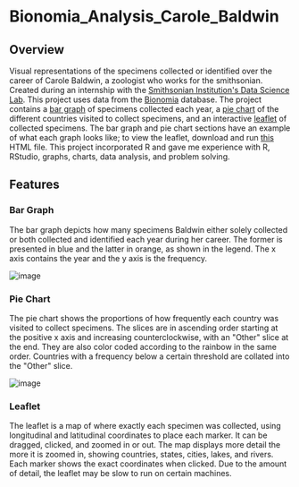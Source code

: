 # Bionomia_Analysis_Carole_Baldwin

## Overview

Visual representations of the specimens collected or identified over the career of Carole Baldwin, a zoologist who works for the smithsonian. Created during an internship with the [Smithsonian Institution's Data Science Lab](https://sidatasciencelab.github.io/). This project uses data from the [Bionomia](https://bionomia.net/) database. The project contains a [bar graph](###-Bar-Graph) of specimens collected each year, a [pie chart](###-Pie-Chart) of the different countries visited to collect specimens, and an interactive [leaflet](#leaflet) of collected specimens. The bar graph and pie chart sections have an example of what each graph looks like; to view the leaflet, download and run [this](/Leaflet/CBLeaflet.html) HTML file. This project incorporated R and gave me experience with R, RStudio, graphs, charts, data analysis, and problem solving.

## Features

### Bar Graph

The bar graph depicts how many specimens Baldwin either solely collected or both collected and identified each year during her career. The former is presented in blue and the latter in orange, as shown in the legend. The x axis contains the year and the y axis is the frequency.

![image](https://github.com/FeralWriting/Bionomia_Analysis_Carole_Baldwin/assets/69817846/bca65289-bcd7-4faa-97ff-9474b54b9b26)

### Pie Chart

The pie chart shows the proportions of how frequently each country was visited to collect specimens. The slices are in ascending order starting at the positive x axis and increasing counterclockwise, with an "Other" slice at the end. They are also color coded according to the rainbow in the same order. Countries with a frequency below a certain threshold are collated into the "Other" slice.

![image](https://github.com/FeralWriting/Bionomia_Analysis_Carole_Baldwin/assets/69817846/0a3822df-f917-44f8-9c17-9733b83a9cbd)

### Leaflet

The leaflet is a map of where exactly each specimen was collected, using longitudinal and latitudinal coordinates to place each marker. It can be dragged, clicked, and zoomed in or out. The map displays more detail the more it is zoomed in, showing countries, states, cities, lakes, and rivers. Each marker shows the exact coordinates when clicked. Due to the amount of detail, the leaflet may be slow to run on certain machines.
